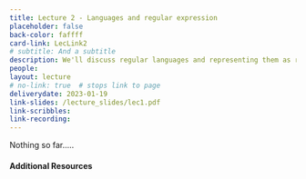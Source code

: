 ```yaml
---
title: Lecture 2 - Languages and regular expression
placeholder: false
back-color: faffff
card-link: LecLink2
# subtitle: And a subtitle
description: We'll discuss regular languages and representing them as regular expressions (the OG RegEx). 
people:
layout: lecture
# no-link: true  # stops link to page 
deliverydate: 2023-01-19
link-slides: /lecture_slides/lec1.pdf
link-scribbles:
link-recording:
---
```


Nothing so far.....

<h4>Additional Resources</h4>








